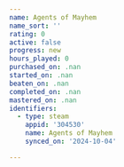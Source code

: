 ```yaml
---
name: Agents of Mayhem
name_sort: ''
rating: 0
active: false
progress: new
hours_played: 0
purchased_on: .nan
started_on: .nan
beaten_on: .nan
completed_on: .nan
mastered_on: .nan
identifiers:
  - type: steam
    appid: '304530'
    name: Agents of Mayhem
    synced_on: '2024-10-04'

---
```


